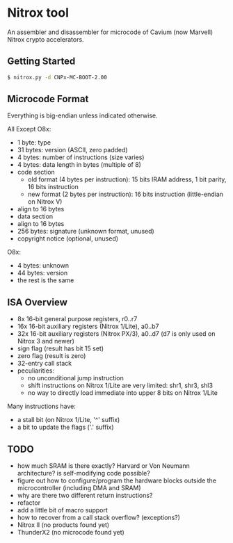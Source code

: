 # Nitrox tool
An assembler and disassembler for microcode of Cavium (now Marvell) Nitrox crypto accelerators.

## Getting Started
```sh
$ nitrox.py -d CNPx-MC-BOOT-2.00
```

## Microcode Format
Everything is big-endian unless indicated otherwise.

All Except O8x:
- 1 byte: type
- 31 bytes: version (ASCII, zero padded)
- 4 bytes: number of instructions (size varies)
- 4 bytes: data length in bytes (multiple of 8)
- code section
    - old format (4 bytes per instruction): 15 bits IRAM address, 1 bit parity, 16 bits instruction
    - new format (2 bytes per instruction): 16 bits instruction (little-endian on Nitrox V)
- align to 16 bytes
- data section
- align to 16 bytes
- 256 bytes: signature (unknown format, unused)
- copyright notice (optional, unused)

O8x:
- 4 bytes: unknown
- 44 bytes: version
- the rest is the same

## ISA Overview
- 8x 16-bit general purpose registers, r0..r7
- 16x 16-bit auxiliary registers (Nitrox 1/Lite), a0..b7
- 32x 16-bit auxiliary registers (Nitrox PX/3), a0..d7 (d7 is only used on Nitrox 3 and newer)
- sign flag (result has bit 15 set)
- zero flag (result is zero)
- 32-entry call stack
- peculiarities:
    - no unconditional jump instruction
    - shift instructions on Nitrox 1/Lite are very limited: shr1, shr3, shl3
    - no way to directly load immediate into upper 8 bits on Nitrox 1/Lite

Many instructions have:
- a stall bit (on Nitrox 1/Lite, '^' suffix)
- a bit to update the flags ('.' suffix)

## TODO
- how much SRAM is there exactly? Harvard or Von Neumann architecture? is self-modifying code possible?
- figure out how to configure/program the hardware blocks outside the microcontroller (including DMA and SRAM)
- why are there two different return instructions?
- refactor
- add a little bit of macro support
- how to recover from a call stack overflow? (exceptions?)
- Nitrox II (no products found yet)
- ThunderX2 (no microcode found yet)
